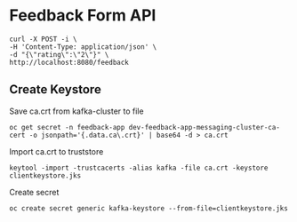# Feedback Form API


```
curl -X POST -i \
-H 'Content-Type: application/json' \
-d "{\"rating\":\"2\"}" \
http://localhost:8080/feedback
```

## Create Keystore

Save ca.crt from kafka-cluster to file
```
oc get secret -n feedback-app dev-feedback-app-messaging-cluster-ca-cert -o jsonpath='{.data.ca\.crt}' | base64 -d > ca.crt
```

Import ca.crt to truststore
```
keytool -import -trustcacerts -alias kafka -file ca.crt -keystore clientkeystore.jks
```

Create secret 
```
oc create secret generic kafka-keystore --from-file=clientkeystore.jks
``````